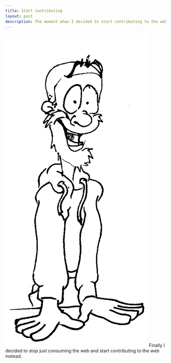 ```yaml
---
title: Start contributing
layout: post
description: The moment when I decided to start contributing to the web captured as a comic.
---
```


![](/img/excitement.png)
Finally I decided to stop just consuming the web and start contributing to the web instead.